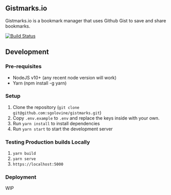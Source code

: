 ## Gistmarks.io

Gistmarks.io is a bookmark manager that uses Github Gist to save and share bookmarks.

[![Build Status](https://github.com/sgolovine/gistmarks/actions/workflows/ci.yml/badge.svg)](https://github.com/sgolovine/gistmarks/actions/workflows/ci.yml)

## Development

### Pre-requisites

- NodeJS v10+ (any recent node version will work)
- Yarn (npm install -g yarn)

### Setup

1. Clone the repository (`git clone git@github.com:sgolovine/gistmarks.git`)
2. Copy `.env.example` to `.env` and replace the keys inside with your own.
3. Run `yarn install` to install dependencies
4. Run `yarn start` to start the development server

### Testing Production builds Locally

1. `yarn build`
2. `yarn serve`
3. `https://localhost:5000`

### Deployment

WIP
